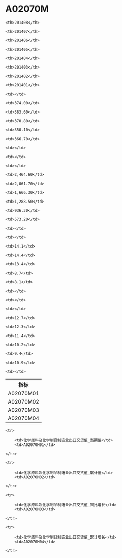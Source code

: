 A02070M
======


<table>

<tr>
    <th>指标</th>
    
    <th>201408</th>
    
    <th>201407</th>
    
    <th>201406</th>
    
    <th>201405</th>
    
    <th>201404</th>
    
    <th>201403</th>
    
    <th>201402</th>
    
    <th>201401</th>
    
</tr>


<tr>
    <td>A02070M01</td>
    
    <td></td>
    
    <td>374.00</td>
    
    <td>383.60</td>
    
    <td>370.80</td>
    
    <td>350.10</td>
    
    <td>366.70</td>
    
    <td></td>
    
    <td></td>
    

</tr>

<tr>
    <td>A02070M02</td>
    
    <td></td>
    
    <td>2,464.60</td>
    
    <td>2,061.70</td>
    
    <td>1,666.30</td>
    
    <td>1,288.50</td>
    
    <td>936.30</td>
    
    <td>573.20</td>
    
    <td></td>
    

</tr>

<tr>
    <td>A02070M03</td>
    
    <td></td>
    
    <td>14.1</td>
    
    <td>14.4</td>
    
    <td>13.4</td>
    
    <td>8.7</td>
    
    <td>8.1</td>
    
    <td></td>
    
    <td></td>
    

</tr>

<tr>
    <td>A02070M04</td>
    
    <td></td>
    
    <td>12.7</td>
    
    <td>12.3</td>
    
    <td>11.4</td>
    
    <td>10.2</td>
    
    <td>9.4</td>
    
    <td>10.9</td>
    
    <td></td>
    

</tr>


</table>

<table>
    
    <tr>

        <td>化学原料及化学制品制造业出口交货值_当期值</td>
        <td>A02070M01</td>

    </tr>
    
    <tr>

        <td>化学原料及化学制品制造业出口交货值_累计值</td>
        <td>A02070M02</td>

    </tr>
    
    <tr>

        <td>化学原料及化学制品制造业出口交货值_同比增长</td>
        <td>A02070M03</td>

    </tr>
    
    <tr>

        <td>化学原料及化学制品制造业出口交货值_累计增长</td>
        <td>A02070M04</td>

    </tr>
    
</table>